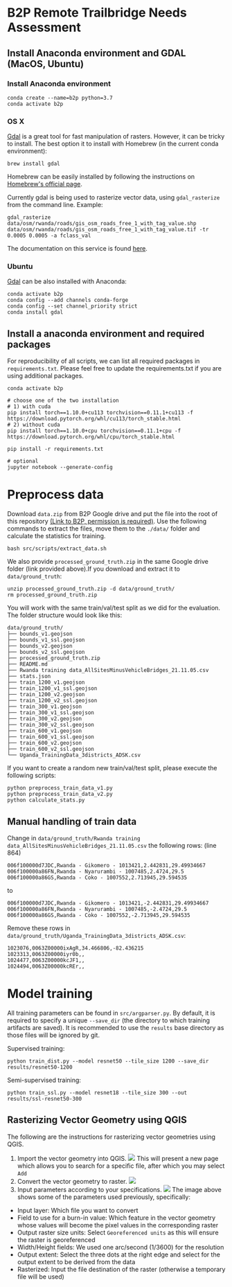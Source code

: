 # B2P Remote Trailbridge Needs Assessment

## Install Anaconda environment and GDAL (MacOS, Ubuntu)

### Install Anaconda environment

```
conda create --name=b2p python=3.7
conda activate b2p
```

### OS X

[Gdal](https://gdal.org/) is a great tool for fast manipulation of rasters. However, it can be tricky to install. The best option it to install with Homebrew (in the current conda environment):

```
brew install gdal
```

Homebrew can be easily installed by following the instructions on [Homebrew's official page](https://brew.sh/).

Currently gdal is being used to rasterize vector data, using `gdal_rasterize` from the command line. Example:
```
gdal_rasterize data/osm/rwanda/roads/gis_osm_roads_free_1_with_tag_value.shp data/osm/rwanda/roads/gis_osm_roads_free_1_with_tag_value.tif -tr 0.0005 0.0005 -a fclass_val
```
The documentation on this service is found [here](https://gdal.org/programs/gdal_rasterize.html).

### Ubuntu

[Gdal](https://gdal.org/) can be also installed with Anaconda:

```
conda activate b2p
conda config --add channels conda-forge
conda config --set channel_priority strict
conda install gdal
```

## Install a anaconda environment and required packages
For reproducibility of all scripts, we can list all required packages in `requirements.txt`.
Please feel free to update the requirements.txt if you are using additional packages.

```
conda activate b2p

# choose one of the two installation
# 1) with cuda
pip install torch==1.10.0+cu113 torchvision==0.11.1+cu113 -f https://download.pytorch.org/whl/cu113/torch_stable.html
# 2) without cuda
pip install torch==1.10.0+cpu torchvision==0.11.1+cpu -f https://download.pytorch.org/whl/cpu/torch_stable.html

pip install -r requirements.txt

# optional
jupyter notebook --generate-config
```

# Preprocess data

Download `data.zip` from B2P Google drive and put the file into the root of this 
repository [(Link to B2P, permission is required)](https://drive.google.com/drive/folders/1sbJ8xUDyGOtcmO25q7ZQwPw3uxa3wHkF?usp=sharing).
Use the following commands to extract the files, move them to the `./data/` 
folder and calculate the statistics for training.

```
bash src/scripts/extract_data.sh
```

We also provide `processed_ground_truth.zip` in the same Google drive folder 
(link provided  above).If you download and extract it to `data/ground_truth`:
```
unzip processed_ground_truth.zip -d data/ground_truth/
rm processed_ground_truth.zip
```

You will work  with the same train/val/test split as we did for the evaluation. 
The folder structure would look like this:

```
data/ground_truth/
├── bounds_v1.geojson
├── bounds_v1_ssl.geojson
├── bounds_v2.geojson
├── bounds_v2_ssl.geojson
├── processed_ground_truth.zip
├── README.md
├── Rwanda training data_AllSitesMinusVehicleBridges_21.11.05.csv
├── stats.json
├── train_1200_v1.geojson
├── train_1200_v1_ssl.geojson
├── train_1200_v2.geojson
├── train_1200_v2_ssl.geojson
├── train_300_v1.geojson
├── train_300_v1_ssl.geojson
├── train_300_v2.geojson
├── train_300_v2_ssl.geojson
├── train_600_v1.geojson
├── train_600_v1_ssl.geojson
├── train_600_v2.geojson
├── train_600_v2_ssl.geojson
└── Uganda_TrainingData_3districts_ADSK.csv
```

If you want to create a random new train/val/test split, please execute the
following scripts:
```
python preprocess_train_data_v1.py
python preprocess_train_data_v2.py
python calculate_stats.py
```

## Manual handling of train data

Change in `data/ground_truth/Rwanda training data_AllSitesMinusVehicleBridges_21.11.05.csv` the following rows:
(line 864)
```
006f100000d7JDC,Rwanda - Gikomero - 1013421,2.442831,29.49934667
006f100000a86FN,Rwanda - Nyarurambi - 1007485,2.4724,29.5
006f100000a86GS,Rwanda - Coko - 1007552,2.713945,29.594535
```

to

```
006f100000d7JDC,Rwanda - Gikomero - 1013421,-2.442831,29.49934667
006f100000a86FN,Rwanda - Nyarurambi - 1007485,-2.4724,29.5
006f100000a86GS,Rwanda - Coko - 1007552,-2.713945,29.594535
```

Remove these rows in `data/ground_truth/Uganda_TrainingData_3districts_ADSK.csv`:

```
1023076,0063Z00000ixAgR,34.466806,-82.436215
1023313,0063Z00000iyr0b,,
1024477,0063Z00000kcJF1,,
1024494,0063Z00000kcREr,,
```

# Model training
All training parameters can be found in `src/argparser.py`. By default, it is required to specify a unique `--save_dir` 
(the directory to which training artifacts are saved). It is recommended to use the `results` base directory as those files will be ignored by git.

Supervised training:

```
python train_dist.py --model resnet50 --tile_size 1200 --save_dir results/resnet50-1200
```

Semi-supervised training:

```
python train_ssl.py --model resnet18 --tile_size 300 --out results/ssl-resnet50-300
```

## Rasterizing Vector Geometry using QGIS

The following are the instructions for rasterizing vector geometries using QGIS. 

1. Import the vector geometry into QGIS.
![](docs_imgs/AddVectorLayer.png)
This will present a new page which allows you to search for a specific file, after which you may select `Add`
2. Convert the vector geometry to raster.
![](docs_imgs/Rasterization.png)
3. Input parameters according to your specifications.
![](docs_imgs/RasterizationParameters.png)
The image above shows some of the parameters used previously, specifically:
- Input layer: Which file you want to convert
- Field to use for a burn-in value: Which feature in the vector geometry whose values will become the pixel values in the corresponding raster
- Output raster size units: Select `Georeferenced units` as this will ensure the raster is georeferenced
- Width/Height fields: We used one arc/second (1/3600) for the resolution
- Output extent: Select the three dots at the right edge and select for the output extent to be derived from the data
- Rasterized: Input the file destination of the raster (otherwise a temporary file will be used)
